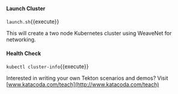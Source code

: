 #### Launch Cluster

`launch.sh`{{execute}}

This will create a two node Kubernetes cluster using WeaveNet for networking.

#### Health Check

`
kubectl cluster-info
`{{execute}}


Interested in writing your own Tekton scenarios and demos? Visit [www.katacoda.com/teach](http://www.katacoda.com/teach)
